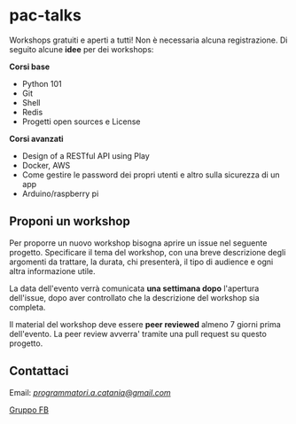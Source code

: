 # pac-talks

Workshops gratuiti e aperti a tutti! Non è necessaria alcuna registrazione.
Di seguito alcune **idee** per dei workshops:

**Corsi base**
* Python 101
* Git
* Shell
* Redis
* Progetti open sources e License

**Corsi avanzati**
* Design of a RESTful API using Play
* Docker, AWS
* Come gestire le password dei propri utenti e altro sulla sicurezza di un app
* Arduino/raspberry pi

## Proponi un workshop

Per proporre un nuovo workshop bisogna aprire un issue nel seguente progetto.
Specificare il tema del workshop, con una breve descrizione degli argomenti da trattare, la durata, chi presenterà, il tipo di audience e ogni altra informazione utile. 

La data dell'evento verrà comunicata **una settimana dopo** l'apertura dell'issue, dopo aver controllato che la descrizione del workshop sia completa.

Il material del workshop deve essere **peer reviewed** almeno 7 giorni prima dell'evento. La peer review avverra' tramite una pull request su questo progetto.

## Contattaci
Email: *programmatori.a.catania@gmail.com*

[Gruppo FB](https://www.facebook.com/groups/programmatoriCatania/)
